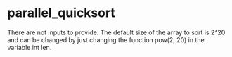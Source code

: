# parallel_quicksort

There are not inputs to provide. The default size of the array to sort is 2^20 and can be changed by just changing the function pow(2, 20) in the variable int len.
